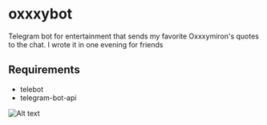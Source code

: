 # oxxxybot

Telegram bot for entertainment that sends my favorite Oxxxymiron's quotes to the chat. I wrote it in one evening for friends

## Requirements
* telebot
* telegram-bot-api

 ![Alt text](https://cdn-st1.rtr-vesti.ru/vh/pictures/xw/327/812/7.jpg)
